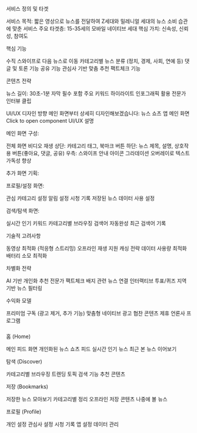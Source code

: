 서비스 정의 및 타겟

서비스 목적: 짧은 영상으로 뉴스를 전달하여 Z세대와 밀레니얼 세대의 뉴스 소비 습관에 맞춘 서비스
주요 타겟층: 15-35세의 모바일 네이티브 세대
핵심 가치: 신속성, 신뢰성, 참여도


핵심 기능


수직 스와이프로 다음 뉴스로 이동
카테고리별 뉴스 분류 (정치, 경제, 사회, 연예 등)
댓글 및 토론 기능
공유 기능
관심사 기반 맞춤 추천
팩트체크 기능


콘텐츠 전략


뉴스 길이: 30초-1분
자막 필수 포함
주요 키워드 하이라이트
인포그래픽 활용
전문가 인터뷰 클립


UI/UX 디자인 방향
메인 화면부터 상세히 디자인해보겠습니다:
뉴스 쇼츠 앱 메인 화면Click to open component
UI/UX 설명


메인 화면 구성:

전체 화면 비디오 재생
상단: 카테고리 태그, 북마크 버튼
하단: 뉴스 제목, 설명, 상호작용 버튼(좋아요, 댓글, 공유)
우측: 스와이프 안내 아이콘
그라데이션 오버레이로 텍스트 가독성 향상




추가 화면 기획:

프로필/설정 화면:

관심 카테고리 설정
알림 설정
시청 기록
저장된 뉴스
데이터 사용 설정

검색/탐색 화면:

실시간 인기 키워드
카테고리별 브라우징
검색어 자동완성
최근 검색어 기록


기술적 고려사항


동영상 최적화 (적응형 스트리밍)
오프라인 재생 지원
캐싱 전략
데이터 사용량 최적화
배터리 소모 최적화


차별화 전략


AI 기반 개인화 추천
전문가 팩트체크 배지
관련 뉴스 연결
인터랙티브 투표/퀴즈
지역 기반 뉴스 필터링


수익화 모델


프리미엄 구독 (광고 제거, 추가 기능)
맞춤형 네이티브 광고
협찬 콘텐츠
제휴 언론사 프로그램


###

홈 (Home)


메인 피드 화면
개인화된 뉴스 쇼츠 피드
실시간 인기 뉴스
최근 본 뉴스 이어보기


탐색 (Discover)


카테고리별 브라우징
트렌딩 토픽
검색 기능
추천 콘텐츠

저장 (Bookmarks)


저장한 뉴스 모아보기
카테고리별 정리
오프라인 저장 콘텐츠
나중에 볼 뉴스


프로필 (Profile)


개인 설정
관심사 설정
시청 기록
앱 설정
데이터 관리